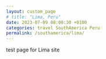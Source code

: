 ```yaml
---
layout: custom_page
# title: "Lima, Peru"
date: 2023-07-09 08:00:30 +0100
categories: travel SouthAmerica Peru
permalink: /southamerica/lima/
---
```


test page for Lima site 
